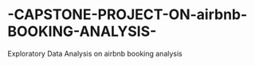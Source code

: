# -CAPSTONE-PROJECT-ON-airbnb-BOOKING-ANALYSIS-
Exploratory Data Analysis on airbnb booking analysis

